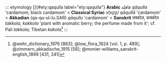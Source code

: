 ::: etymology
[]{#ety:qaqulla label="ety:qaqulla"} **Arabic** قاقلة *qāqulla*
'cardamom; black cardamom' \< **Classical Syriac** קָקוּלָא/ *qāqullā*
'cardamom' \< **Akkadian** (qa-qu-ul-lu.SAR) *qāqullu* 'cardamom' \<
**Sanskrit** तक्कोल, कक्कोल *takkola, kakkola* 'plant with aromatic berry;
the perfume made from it'; cf. Pali *takkola*; Tibetan *kakola*[^1]
:::

[^1]: @wehr_dictionary_1976 [863]; @low_flora_1924 [vol. 1, p. 489];
    @zimmern_akkadische_1915 [58];
    @monier-williams_sanskrit-english_1899 [431, 241]
